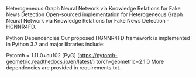 Heterogeneous Graph Neural Network via Knowledge Relations for Fake News Detection
Open-sourced implementation for Heterogeneous Graph Neural Network via Knowledge Relations for Fake News Detection - HGNNR4FD.

Python Dependencies
Our proposed HGNNR4FD framework is implemented in Python 3.7 and major libraries include:

Pytorch = 1.11.0+cu102
[PyG] (https://pytorch-geometric.readthedocs.io/en/latest/) torch-geometric=2.1.0
More dependencies are provided in requirements.txt.
